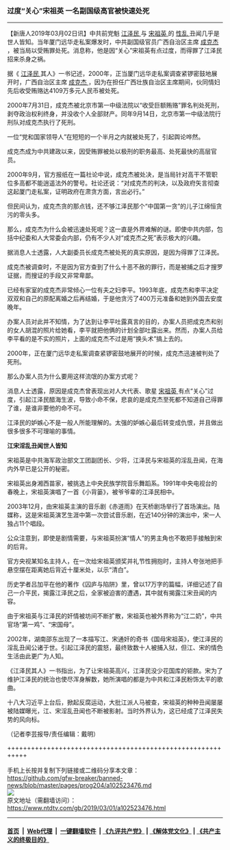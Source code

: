 ### 过度“关心”宋祖英 一名副国级高官被快速处死
------------------------

<div class="post_content">
 <p>
  【新唐人2019年03月02日讯】中共前党魁
  <a href="https://www.ntdtv.com/gb/江泽民.htm">
   江泽民
  </a>
  与
  <a href="https://www.ntdtv.com/gb/宋祖英.htm">
   宋祖英
  </a>
  的
  <a href="https://www.ntdtv.com/gb/性乱.htm">
   性乱
  </a>
  丑闻几乎是世人皆知。当年厦门远华走私案爆发时，中共副国级官员广西自治区主席
  <a href="https://www.ntdtv.com/gb/成克杰.htm">
   成克杰
  </a>
  ，被当局以受贿罪处死。消息称，他是因“关心”宋祖英有点过度，而得罪了江泽民招来杀身之祸。
 </p>
 <p>
  据《
  <a href="https://www.ntdtv.com/gb/江泽民.htm">
   江泽民
  </a>
  其人》一书记述，2000年，正当厦门远华走私案调查紧锣密鼓地展开时，广西自治区主席
  <a href="https://www.ntdtv.com/gb/成克杰.htm">
   成克杰
  </a>
  ，因为在担任广西壮族自治区主席期间，伙同情妇先后收受贿赂达4109万多元人民币被处死。
 </p>
 <p>
  2000年7月31日，成克杰被北京市第一中级法院以“收受巨额贿赂”罪名判处死刑，剥夺政治权利终身，并没收个人全部财产。同年9月14日，北京市第一中级法院行刑队对成克杰执行了死刑。
 </p>
 <p>
  一位“党和国家领导人”在短短的一个半月之内就被处死了，引起舆论哗然。
 </p>
 <p>
  成克杰成为中共建政以来，因受贿罪被处以极刑的职务最高、处死最快的高层官员。
 </p>
 <p>
  2000年9月，官方报纸在一篇社论中说，成克杰被处决，是当局针对高干不管职位多高都不能逍遥法外的警号。社论还说：“对成克杰的判决，以及政府矢言彻查这起厦门走私案，证明政府在肃贪方面，言出必行。”
 </p>
 <p>
  但民间认为，成克杰贪的那点钱，还不够江泽民那个“中国第一贪”的儿子江绵恒贪污的零头多。
 </p>
 <p>
  那么，成克杰为什么会被迅速处死呢？这一直是外界难解的谜。即使中共内部，包括中纪委和人大常委会内部，仍有不少人对“成克杰之死”表示极大的兴趣。
 </p>
 <p>
  据消息人士透露，人大副委员长成克杰被处死的真实原因，是因为得罪了江泽民。
 </p>
 <p>
  成克杰被调查时，不是因为官方查到了什么十恶不赦的罪行，而是被捕之后才搜罗证据，而搜证的手段又非常卑鄙。
 </p>
 <p>
  已经有家室的成克杰非常倾心一位有夫之妇李平。1993年底，成克杰和李平决定双双和自己的原配离婚之后再结婚，于是他贪污了400万元准备和她到外国去安度晚年。
 </p>
 <p>
  办案人员对此并不知情，为了达到让李平吐露真言的目的，办案人员把成克杰和别的女人胡混的照片给她看，李平就把他俩的计划全部吐露出来。然而，办案人员给李平看的是不实的照片，上面的成克杰不过是用“换头术”搞上去的。
 </p>
 <p>
  2000年，正在厦门远华走私案调查紧锣密鼓地展开的时候，成克杰迅速被判处了死刑。
 </p>
 <p>
  那么办案人员为什么要用这样流氓的办案方式呢？
 </p>
 <p>
  消息人士透露，原因是成克杰曾表现出对人大代表、歌星
  <a href="https://www.ntdtv.com/gb/宋祖英.htm">
   宋祖英
  </a>
  有点“关心”过度，引起江泽民醋海生波，导致小命不保，悲哀的是成克杰至死都不知道自己得罪了谁，是谁非要他的命不可。
 </p>
 <p>
  江泽民的妒嫉心不是一般人所能理解的。太强的妒嫉心最后转变成仇恨，并且做出很多很多不可理喻的事情。
 </p>
 <p>
  <strong>
   江宋淫乱丑闻世人皆知
  </strong>
 </p>
 <p>
  宋祖英是中共海军政治部文工团副团长、少将，江泽民与宋祖英的淫乱丑闻，在海内外早已是公开的秘密。
 </p>
 <p>
  宋祖英出身湘西苗家，被挑选上中央民族学院音乐舞蹈系。1991年中央电视台的春晚上，宋祖英演唱了一首《小背篓》，被爷爷辈的江泽民相中。
 </p>
 <p>
  2003年12月，由宋祖英主演的音乐剧《赤道雨》在天桥剧场举行了首场演出。陆媒称，这是宋祖英演艺生涯中第一次尝试音乐剧，在近140分钟的演出中，宋一人独占11个唱段。
 </p>
 <p>
  公众注意到，即使是剧情需要，与宋祖英扮演“情人”的男主角也不敢把手接触到宋的后背。
 </p>
 <p>
  官方央视某知名主持人，在一次给宋祖英颁奖并礼节性拥抱时，主持人夸张地把手悬空摆在距离她后背近十厘米处，以示“清白”。
 </p>
 <p>
  历史学者吕加平在他的著作《囚庐与陷阱》里，曾以17万字的篇幅，详细记述了自己一介平民，揭露江泽民之后，全家被迫害的遭遇，其中就有揭露江宋丑闻的内容。
 </p>
 <p>
  由于宋祖英与江泽民的奸情被坊间不断扩散，宋祖英也被外界称为“江二奶”，中共官场“第一鸡”、“宋国母”。
 </p>
 <p>
  2002年，湖南邵东出现了一本描写江、宋通奸的奇书《国母宋祖英》，使江泽民的淫乱丑闻公诸于世。引起江泽民的震怒，最终致数十人被捕入狱，但江、宋的情色生活由此更广为人知。
 </p>
 <p>
  《江泽民其人》一书指出，为了让宋祖英高兴，江泽民没少花国库的钜款。宋为了维护江泽民的统治也使尽浑身解数，她所演唱的都是为中共和江泽民粉饰太平的歌曲。
 </p>
 <p>
  十八大习近平上台后，掀起反腐运动，大批江派人马被查，宋祖英的种种丑闻屡屡被陆媒曝光，江、宋淫乱丑闻也不断被影射。当时外界认为，这已经成了江泽民失势的风向标。
 </p>
 <p>
  （记者李芸报导/责任编辑：戴明）
 </p>
 <div class="single_ad">
 </div>
</div>

+++++++++++++++++++++++++++++++++++++++++++++++++++++++++++<br/><br/>
手机上长按并复制下列链接或二维码分享本文章：<br/>
https://github.com/gfw-breaker/banned-news/blob/master/pages/prog204/a102523476.md <br/>
<a href='https://github.com/gfw-breaker/banned-news/blob/master/pages/prog204/a102523476.md'><img src='https://github.com/gfw-breaker/banned-news/blob/master/pages/prog204/a102523476.md.png'/></a> <br/>
原文地址（需翻墙访问）：https://www.ntdtv.com/gb/2019/03/01/a102523476.html


------------------------
#### [首页](https://github.com/gfw-breaker/banned-news/blob/master/README.md) &nbsp;|&nbsp; [Web代理](https://github.com/labour-camp/helloworld) &nbsp;|&nbsp; [一键翻墙软件](https://github.com/gfw-breaker/nogfw/blob/master/README.md) &nbsp;| [《九评共产党》](https://github.com/gfw-breaker/9ping.md/blob/master/README.md#九评之一评共产党是什么) | [《解体党文化》](https://github.com/gfw-breaker/jtdwh.md/blob/master/README.md) | [《共产主义的终极目的》](https://github.com/gfw-breaker/gczydzjmd.md/blob/master/README.md)

